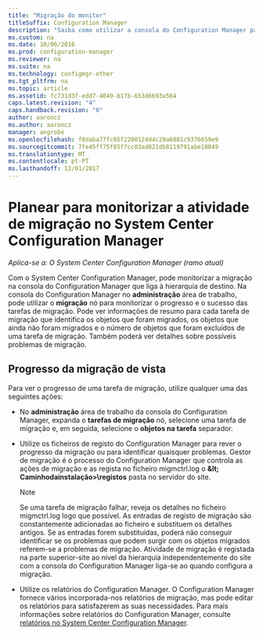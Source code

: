 ```yaml
---
title: "Migração do monitor"
titleSuffix: Configuration Manager
description: "Saiba como utilizar a consola do Configuration Manager para monitorizar o progresso e o sucesso das tarefas de migração."
ms.custom: na
ms.date: 10/06/2016
ms.prod: configuration-manager
ms.reviewer: na
ms.suite: na
ms.technology: configmgr-other
ms.tgt_pltfrm: na
ms.topic: article
ms.assetid: fc731d3f-edd7-4049-b17b-653d6693a564
caps.latest.revision: "4"
caps.handback.revision: "0"
author: aaroncz
ms.author: aaroncz
manager: angrobe
ms.openlocfilehash: f8daba77fc05f2200124d4c29a6081c9376659e9
ms.sourcegitcommit: 7fe45ff75f05f7cc03ad021db8119791abe18049
ms.translationtype: MT
ms.contentlocale: pt-PT
ms.lasthandoff: 12/01/2017
---
```

# <a name="planning-to-monitor-migration-activity-in-system-center-configuration-manager"></a>Planear para monitorizar a atividade de migração no System Center Configuration Manager

*Aplica-se a: O System Center Configuration Manager (ramo atual)*

Com o System Center Configuration Manager, pode monitorizar a migração na consola do Configuration Manager que liga à hierarquia de destino. Na consola do Configuration Manager no **administração** área de trabalho, pode utilizar o **migração** nó para monitorizar o progresso e o sucesso das tarefas de migração. Pode ver informações de resumo para cada tarefa de migração que identifica os objetos que foram migrados, os objetos que ainda não foram migrados e o número de objetos que foram excluídos de uma tarefa de migração. Também poderá ver detalhes sobre possíveis problemas de migração.  

## <a name="view-migration-progress"></a>Progresso da migração de vista  
 Para ver o progresso de uma tarefa de migração, utilize qualquer uma das seguintes ações:  

-   No **administração** área de trabalho da consola do Configuration Manager, expanda o **tarefas de migração** nó, selecione uma tarefa de migração e, em seguida, selecione o **objetos na tarefa** separador.  

-   Utilize os ficheiros de registo do Configuration Manager para rever o progresso da migração ou para identificar quaisquer problemas. Gestor de migração é o processo do Configuration Manager que controla as ações de migração e as regista no ficheiro migmctrl.log o  **\&lt; Caminhodainstalação\>\\registos** pasta no servidor do site.  

    > [!NOTE]  
    >  Se uma tarefa de migração falhar, reveja os detalhes no ficheiro migmctrl.log logo que possível. As entradas de registo de migração são constantemente adicionadas ao ficheiro e substituem os detalhes antigos. Se as entradas forem substituídas, poderá não conseguir identificar se os problemas que podem surgir com os objetos migrados referem-se a problemas de migração. Atividade de migração é registada na parte superior\-site ao nível da hierarquia independentemente do site com a consola do Configuration Manager liga-se ao quando configura a migração.  

-   Utilize os relatórios do Configuration Manager. O Configuration Manager fornece vários incorporada\-nos relatórios de migração, mas pode editar os relatórios para satisfazerem as suas necessidades. Para mais informações sobre relatórios do Configuration Manager, consulte [relatórios no System Center Configuration Manager](../../core/servers/manage/reporting.md).  
